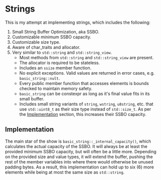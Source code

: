 # Strings

This is my attempt at implementing strings, which includes the following:
1. Small String Buffer Optimization, aka SSBO.
2. Customizable minimum SSBO capacity.
3. Customizable size type.
4. Aware of char_traits and allocator.
5. Very similar to `std::string` and `std::string_view`.
   - Most methods from `std::string` and `std::string_view` are present.
   - The allocator is required to be stateless.
   - Includes an `ssize` member function.
   - No explicit exceptions. Valid values are returned in error cases, e.g. `basic_string::nult`.
   - Every public member function that accesses elements is bounds checked to maintain memory safety.
   - `basic_string` can be constexpr as long as it's final value fits in its small buffer.
   - Includes small string variants of `string`, `wstring`, `u8string`, etc. that use `std::uint8_t` as their size type instead of `std::size_t`.
     As per the [Implementation](#implementation) section, this increases their SSBO capacity.

## Implementation
The main star of the show is `basic_string::_internal_capacity()`, which calculates the actual capacity of the SSBO.
It will always be at least the provided minimum SSBO capacity, but will often be a little more.
Depending on the provided size and value types, it will extend the buffer, pushing the rest of the member variables into where there would otherwise be unused padding bytes.
As a result, this implementation can hold up to six (6) more elements while being at most the same size as `std::string`.
